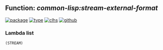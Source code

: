 ## Function: ***common-lisp:stream-external-format***
[![package](https://img.shields.io/badge/Package-COMMON--LISP-5f9ea0.svg?style=social&colorA=999999)](../) [![type](https://img.shields.io/badge/Type-Function-5f9ea0.svg?style=social&colorA=999999)](../#function) [![clhs](https://img.shields.io/badge/CLHS-STREAM--EXTERNAL--FORMAT-5f9ea0.svg?style=social&colorA=999999)](http://www.lispworks.com/documentation/HyperSpec/Body/f_stm_ex.htm) [![github](https://img.shields.io/badge/GitHub-View_the_source-5f9ea0.svg?style=social&colorA=999999&logo=github)](https://github.com/sbcl/sbcl/blob/master/src/code/stream.lisp/) 
### Lambda list
```
(STREAM)
```
